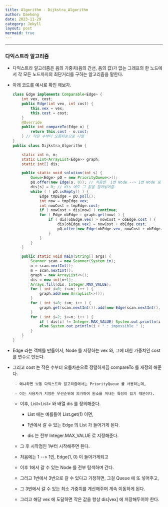 ```yaml
---
title: Algorithm - Dijkstra_Algorithm
author: Daehong
date: 2023-11-29
category: Jekyll
layout: post
mermaid: true
---
```


<hr>

### 다익스트라 알고리즘

 - 다익스트라 알고리즘은 음의 가중치(음의 간선, 음의 값)가 없는 그래프의 한 노드에서 각 모든 노드까지의 최단거리를 구하는 알고리즘을 말한다.
 
 - 아래 코드를 예시로 확인 해보자.
 
	```java
	class Edge implements Comparable<Edge> {
		int vex, cost;
		public Edge(int vex, int cost) {
			this.vex = vex;
			this.cost = cost;
		}
		@Override
		public int compareTo(Edge o) {
			return this.cost - o.cost;
		} // 작은 수부터 오름차순으로 나열
	}
	public class Dijkstra_Algorithm {

		static int n, m;
		static List<ArrayList<Edge>> graph;
		static int[] dis;

		public static void solution(int s) {
			Queue<Edge> pQ = new PriorityQueue<>();
			pQ.offer(new Edge(s, 0)); // 처음엔  1번 Node --> 1번 Node 로 가는 가중치를 집어넣음.
			dis[s] = 0; // dis 에도 그 값을 집어넣어줌.
			while ( ! pQ.isEmpty() ) {
				Edge tmpEdge = pQ.poll();
				int now = tmpEdge.vex;
				int nowCost = tmpEdge.cost;
				if ( nowCost > dis[now] ) continue;
				for ( Edge obEdge : graph.get(now) ) {
					if ( dis[obEdge.vex] > nowCost + obEdge.cost ) {
						dis[obEdge.vex] = nowCost + obEdge.cost;
						pQ.offer(new Edge(obEdge.vex, nowCost + obEdge.cost));
					}
				}
			}
		}

		public static void main(String[] args) {
			Scanner scan = new Scanner(System.in);
			n = scan.nextInt();
			m = scan.nextInt();
			graph = new ArrayList<>();
			dis = new int[n+1];
			Arrays.fill(dis, Integer.MAX_VALUE);
			for ( int i=0; i<=n; i++ ) {
				graph.add(new ArrayList<>());
			}
			for ( int i=0; i<m; i++ ) {
				graph.get(scan.nextInt()).add(new Edge(scan.nextInt(), scan.nextInt()));
			}
			for ( int i=2; i<=n; i++ ) {
				if ( dis[i] != Integer.MAX_VALUE) System.out.println(i + " : " + dis[i]);
				else System.out.println(i + " : impossible " );
			}
		}
	}
	```

 - Edge 라는 객체를 만들어서, Node 를 저장하는 vex 와, 그에 대한 가중치인 cost 를 변수로 만든다.
 
 - 그리고 cost 는 작은 수부터 오름차순으로 정렬하게끔 compareTo 를 재정의 해준다.
 
		- 왜냐하면 보통 다익스트라 알고리즘에서는 PriorityQueue 를 사용하는데,
		
		- 이는 사용자가 지정한 우선순위에 의거하여 원소를 꺼내는 특징이 있기 때문이다.
		
	- 이후, List<List<Edge>> 와 배열 dis 를 정의해준다.
	
		- List 에는 예를들어 List.get(1) 이면,
		
		- 1번에서 갈 수 있는 Edge 의 List 가 들어가게 된다.
		
		- dis 는 전부 Integer.MAX_VALUE 로 지정해준다.
		
	- 그 후 시작점인 1부터 시작해주면 된다.
	
	- 처음에는 1 --> 1인, Edge(1, 0) 이 들어가게되고
	
	- 이후 1에서 갈 수 있는 Node 를 전부 탐색하며 간다.
	
	- 그리고 1번에서 3번으로 갈 수 있다고 가정하면, 그걸 Queue 에 또 넣어주고,
	
	- 그 3번에서 갈 수 있는 최소 가중치를 계산해주며 계속 이동하게 된다.
	
	- 그리고 해당 vex 에 도달하면 작은 값을 항상 dis[vex] 에 저장해두어야 한다.

<br>
<br>
<br>
<br>
<br>